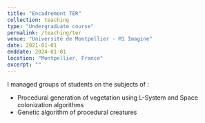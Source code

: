 ```yaml
---
title: "Encadrement TER"
collection: teaching
type: "Undergraduate course"
permalink: /teaching/ter
venue: "Université de Montpellier - M1 Imagine"
date: 2021-01-01
enddate: 2024-01-01
location: "Montpellier, France"
excerpt: ""
---
```


I managed groups of students on the subjects of :
- Procedural generation of vegetation using L-System and Space colonization algorithms
- Genetic algorithm of procedural creatures